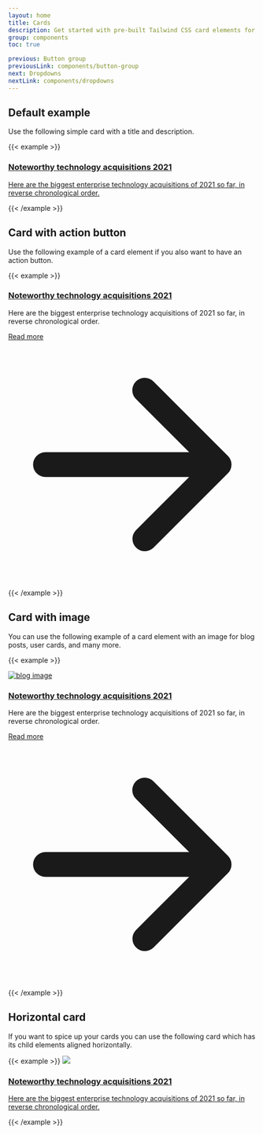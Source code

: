 ```yaml
---
layout: home
title: Cards
description: Get started with pre-built Tailwind CSS card elements for your web project
group: components
toc: true

previous: Button group
previousLink: components/button-group
next: Dropdowns
nextLink: components/dropdowns
---
```


## Default example

Use the following simple card with a title and description.

{{< example >}}
<a href="#" class="block p-6 bg-white hover:bg-gray-100 shadow-md border border-gray-200 rounded-lg max-w-sm">
    <h3 class="text-gray-900 font-bold text-2xl tracking-tight mb-2">Noteworthy technology acquisitions 2021</h3>
    <p class="font-normal text-gray-700">Here are the biggest enterprise technology acquisitions of 2021 so far, in reverse chronological order.</p>
</a>
{{< /example >}}

## Card with action button

Use the following example of a card element if you also want to have an action button.

{{< example >}}
<div class="bg-white p-6 shadow-md border border-gray-200 rounded-lg max-w-sm">
    <a href="#">
        <h3 class="text-gray-900 font-bold text-2xl tracking-tight mb-2">Noteworthy technology acquisitions 2021</h3>
    </a>
    <p class="font-normal text-gray-700 mb-3">Here are the biggest enterprise technology acquisitions of 2021 so far, in reverse chronological order.</p>
    <a href="#" class="text-white bg-blue-700 hover:bg-blue-800 focus:ring-4 focus:ring-blue-300 font-medium rounded-lg text-sm px-3 py-2 text-center inline-flex items-center">
        Read more
        <svg class="-mr-1 ml-2 h-5 w-5" fill="currentColor" viewBox="0 0 20 20" xmlns="http://www.w3.org/2000/svg"><path fill-rule="evenodd" d="M10.293 3.293a1 1 0 011.414 0l6 6a1 1 0 010 1.414l-6 6a1 1 0 01-1.414-1.414L14.586 11H3a1 1 0 110-2h11.586l-4.293-4.293a1 1 0 010-1.414z" clip-rule="evenodd"></path></svg>
    </a>
</div>
{{< /example >}}

## Card with image

You can use the following example of a card element with an image for blog posts, user cards, and many more.

{{< example >}}
<div class="bg-white shadow-md border border-gray-200 rounded-lg max-w-sm">
    <a href="#">
        <img class="rounded-t-lg" src="/docs/images/blog/image-1.jpg" alt="blog image" />
    </a>
    <div class="p-5">
        <a href="#">
            <h3 class="text-gray-900 font-bold text-2xl tracking-tight mb-2">Noteworthy technology acquisitions 2021</h3>
        </a>
        <p class="font-normal text-gray-700 mb-3">Here are the biggest enterprise technology acquisitions of 2021 so far, in reverse chronological order.</p>
        <a href="#" class="text-white bg-blue-700 hover:bg-blue-800 focus:ring-4 focus:ring-blue-300 font-medium rounded-lg text-sm px-3 py-2 text-center inline-flex items-center">
            Read more
            <svg class="-mr-1 ml-2 h-5 w-5" fill="currentColor" viewBox="0 0 20 20" xmlns="http://www.w3.org/2000/svg"><path fill-rule="evenodd" d="M10.293 3.293a1 1 0 011.414 0l6 6a1 1 0 010 1.414l-6 6a1 1 0 01-1.414-1.414L14.586 11H3a1 1 0 110-2h11.586l-4.293-4.293a1 1 0 010-1.414z" clip-rule="evenodd"></path></svg>
        </a>
    </div>
</div>
{{< /example >}}

## Horizontal card

If you want to spice up your cards you can use the following card which has its child elements aligned horizontally.

{{< example >}}
<a href="#" class="flex flex-col md:flex-row md:max-w-xl rounded-lg bg-white hover:bg-gray-100 border shadow-md items-center">
    <img class="w-full h-96 md:h-auto object-cover md:w-48 rounded-t-lg md:rounded-none md:rounded-l-lg" src="/docs/images/blog/image-4.jpg">
    <div class="p-4 flex flex-col justify-between leading-normal">
        <h3 class="text-gray-900 font-bold text-2xl tracking-tight mb-2">Noteworthy technology acquisitions 2021</h3>
        <p class="font-normal text-gray-700 mb-3">Here are the biggest enterprise technology acquisitions of 2021 so far, in reverse chronological order.</p>
    </div>
</a>
{{< /example >}}